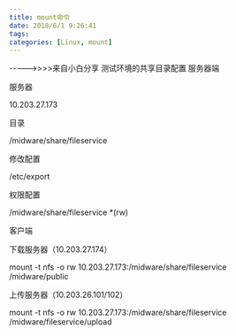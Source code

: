 ```yaml
---
title: mount命令
date: 2018/6/1 9:26:41
tags:
categories: [Linux, mount]
---
```


----->>>>来自小白分享
测试环境的共享目录配置
服务器端

服务器

 10.203.27.173

目录

 /midware/share/fileservice

修改配置

 /etc/export

权限配置

 /midware/share/fileservice *(rw)

客户端

下载服务器（10.203.27.174）

  mount -t nfs -o rw 10.203.27.173:/midware/share/fileservice /midware/public

上传服务器（10.203.26.101/102）

  mount -t nfs -o rw 10.203.27.173:/midware/share/fileservice /midware/fileservice/upload

